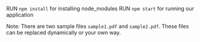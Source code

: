 RUN `npm install` for installing node_modules
RUN `npm start` for running our application

Note: There are two sample files `sample1.pdf` and `sample2.pdf`. These files can be replaced dynamically or your own way.


